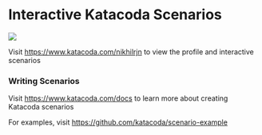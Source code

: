 # Interactive Katacoda Scenarios

[![](http://shields.katacoda.com/katacoda/nikhilrjn/count.svg)](https://www.katacoda.com/nikhilrjn "Get your profile on Katacoda.com")

Visit https://www.katacoda.com/nikhilrjn to view the profile and interactive scenarios

### Writing Scenarios
Visit https://www.katacoda.com/docs to learn more about creating Katacoda scenarios

For examples, visit https://github.com/katacoda/scenario-example
